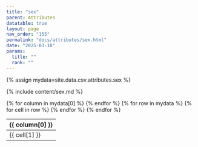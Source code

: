```yaml
---
title: "sex"
parent: Attributes
datatable: true
layout: page
nav_order: "155"
permalink: "docs/attributes/sex.html"
date: "2025-03-18"
params:
  title: ""
  rank: ""
---
```

{% assign mydata=site.data.csv.attributes.sex %} 

{% include content/sex.md %}

<table id="myTable" class="display" style="width:100%">
    <thead>
    {% for column in mydata[0] %}
        <th>{{ column[0] }}</th>
    {% endfor %}
    </thead>
    <tbody>
    {% for row in mydata %}
        <tr>
        {% for cell in row %}
            <td>{{ cell[1] }}</td>
        {% endfor %}
        </tr>
    {% endfor %}
    </tbody>
</table>
<script type="text/javascript">
  $(document).ready(function () {
    $('#myTable').DataTable({
      responsive: true,
      deferRender: false,
      paging: false,
      order: [],
    });
  });
</script>
